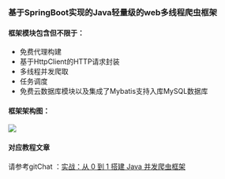 ### 基于SpringBoot实现的Java轻量级的web多线程爬虫框架

#### 框架模块包含但不限于：
- 免费代理构建
- 基于HttpClient的HTTP请求封装
- 多线程并发爬取
- 任务调度
- 免费云数据库模块以及集成了Mybatis支持入库MySQL数据库

#### 框架架构图：
![](https://upload-images.jianshu.io/upload_images/2951233-eee760f591f37d51.png?imageMogr2/auto-orient/strip%7CimageView2/2/w/1240)

#### 对应教程文章
请参考gitChat ：[实战：从 0 到 1 搭建 Java 并发爬虫框架](https://gitbook.cn/gitchat/activity/5d2ecba7cfd4917a259d171b)
